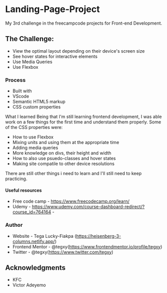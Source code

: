 # Landing-Page-Project
My 3rd challenge in the freecampcode projects for Front-end Development.

## The Challenge:

- View the optimal layout depending on their device's screen size
- See hover states for interactive elements
- Use Media Queries
- Use Flexbox


### Process

- Built with
- VScode
- Semantic HTML5 markup
- CSS custom properties

What I learned Being that I'm still learning frontend development, I was able work on a few things for the first time and understand them properly. Some of the CSS properties were:

- How to use Flexbox
- Mixing units and using them at the appropriate time
- Adding media queries
- More knowledge on divs, their height and width
- How to also use psuedo-classes and hover states
- Making site compatile to other device resolutions

There are still other things i need to learn and I'll still need to keep practicing.

#### Useful resources

- Free code camp - https://www.freecodecamp.org/learn/
- Udemy - https://www.udemy.com/course-dashboard-redirect/?course_id=764164 -

### Author
- Website - Tega Lucky-Fiakpa (https://heisenberg-3-columns.netlify.app/)
- Frontend Mentor - @tegxy(https://www.frontendmentor.io/profile/tegxy)
- Twitter - @tegxy(https://www.twitter.com/tegxy)

## Acknowledgments
- KFC
- Victor Adeyemo
